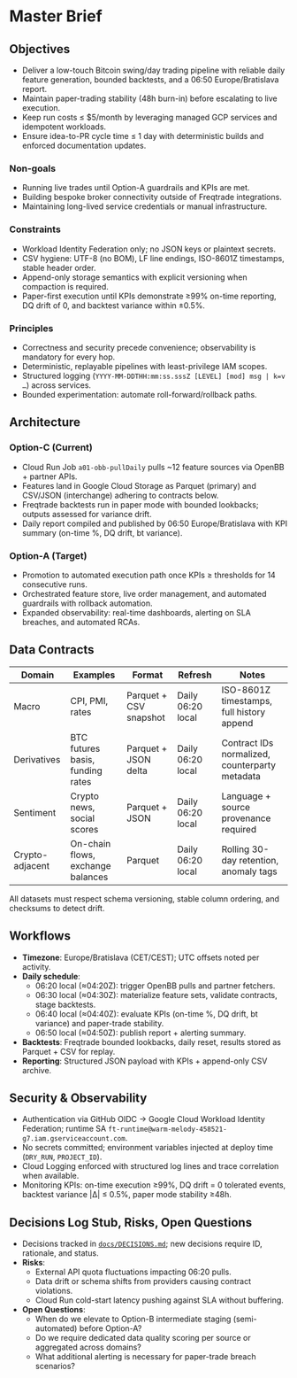 # Master Brief

## Objectives
- Deliver a low-touch Bitcoin swing/day trading pipeline with reliable daily feature generation, bounded backtests, and a 06:50 Europe/Bratislava report.
- Maintain paper-trading stability (48h burn-in) before escalating to live execution.
- Keep run costs ≤ $5/month by leveraging managed GCP services and idempotent workloads.
- Ensure idea-to-PR cycle time ≤ 1 day with deterministic builds and enforced documentation updates.

### Non-goals
- Running live trades until Option-A guardrails and KPIs are met.
- Building bespoke broker connectivity outside of Freqtrade integrations.
- Maintaining long-lived service credentials or manual infrastructure.

### Constraints
- Workload Identity Federation only; no JSON keys or plaintext secrets.
- CSV hygiene: UTF-8 (no BOM), LF line endings, ISO-8601Z timestamps, stable header order.
- Append-only storage semantics with explicit versioning when compaction is required.
- Paper-first execution until KPIs demonstrate ≥99% on-time reporting, DQ drift of 0, and backtest variance within ±0.5%.

### Principles
- Correctness and security precede convenience; observability is mandatory for every hop.
- Deterministic, replayable pipelines with least-privilege IAM scopes.
- Structured logging (`YYYY-MM-DDTHH:mm:ss.sssZ [LEVEL] [mod] msg | k=v …`) across services.
- Bounded experimentation: automate roll-forward/rollback paths.

## Architecture
### Option-C (Current)
- Cloud Run Job `a01-obb-pullDaily` pulls ~12 feature sources via OpenBB + partner APIs.
- Features land in Google Cloud Storage as Parquet (primary) and CSV/JSON (interchange) adhering to contracts below.
- Freqtrade backtests run in paper mode with bounded lookbacks; outputs assessed for variance drift.
- Daily report compiled and published by 06:50 Europe/Bratislava with KPI summary (on-time %, DQ drift, bt variance).

### Option-A (Target)
- Promotion to automated execution path once KPIs ≥ thresholds for 14 consecutive runs.
- Orchestrated feature store, live order management, and automated guardrails with rollback automation.
- Expanded observability: real-time dashboards, alerting on SLA breaches, and automated RCAs.

## Data Contracts
| Domain | Examples | Format | Refresh | Notes |
|--------|----------|--------|---------|-------|
| Macro | CPI, PMI, rates | Parquet + CSV snapshot | Daily 06:20 local | ISO-8601Z timestamps, full history append |
| Derivatives | BTC futures basis, funding rates | Parquet + JSON delta | Daily 06:20 local | Contract IDs normalized, counterparty metadata |
| Sentiment | Crypto news, social scores | Parquet + JSON | Daily 06:20 local | Language + source provenance required |
| Crypto-adjacent | On-chain flows, exchange balances | Parquet | Daily 06:20 local | Rolling 30-day retention, anomaly tags |

All datasets must respect schema versioning, stable column ordering, and checksums to detect drift.

## Workflows
- **Timezone**: Europe/Bratislava (CET/CEST); UTC offsets noted per activity.
- **Daily schedule**:
  - 06:20 local (≈04:20Z): trigger OpenBB pulls and partner fetchers.
  - 06:30 local (≈04:30Z): materialize feature sets, validate contracts, stage backtests.
  - 06:40 local (≈04:40Z): evaluate KPIs (on-time %, DQ drift, bt variance) and paper-trade stability.
  - 06:50 local (≈04:50Z): publish report + alerting summary.
- **Backtests**: Freqtrade bounded lookbacks, daily reset, results stored as Parquet + CSV for replay.
- **Reporting**: Structured JSON payload with KPIs + append-only CSV archive.

## Security & Observability
- Authentication via GitHub OIDC → Google Cloud Workload Identity Federation; runtime SA `ft-runtime@warm-melody-458521-g7.iam.gserviceaccount.com`.
- No secrets committed; environment variables injected at deploy time (`DRY_RUN`, `PROJECT_ID`).
- Cloud Logging enforced with structured log lines and trace correlation when available.
- Monitoring KPIs: on-time execution ≥99%, DQ drift = 0 tolerated events, backtest variance |Δ| ≤ 0.5%, paper mode stability ≥48h.

## Decisions Log Stub, Risks, Open Questions
- Decisions tracked in [`docs/DECISIONS.md`](DECISIONS.md); new decisions require ID, rationale, and status.
- **Risks**:
  - External API quota fluctuations impacting 06:20 pulls.
  - Data drift or schema shifts from providers causing contract violations.
  - Cloud Run cold-start latency pushing against SLA without buffering.
- **Open Questions**:
  - When do we elevate to Option-B intermediate staging (semi-automated) before Option-A?
  - Do we require dedicated data quality scoring per source or aggregated across domains?
  - What additional alerting is necessary for paper-trade breach scenarios?
